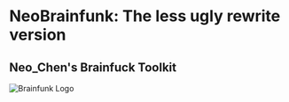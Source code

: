 # NeoBrainfunk: The less ugly rewrite version
## Neo_Chen's Brainfuck Toolkit

![Brainfunk Logo](https://gitlab.com/Neo_Chen/Brainfunk/raw/master/Logo/Logo256px.png "Yes, this is our logo")
